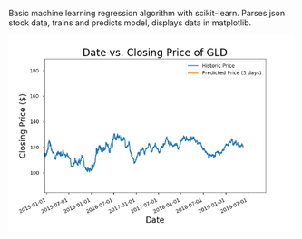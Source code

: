 Basic machine learning regression algorithm with scikit-learn. Parses json stock data, trains and predicts model, displays data in matplotlib.

![Example result using GLD price information](img/example.png)
